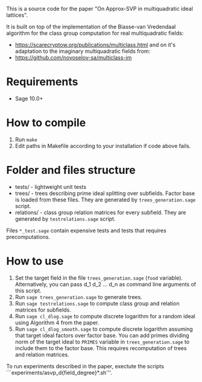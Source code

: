 This is a source code for the paper "On Approx-SVP in multiquadratic ideal lattices".

It is built on top of the implementation of the Biasse-van Vredendaal algorithm for the class group computation for real multiquadratic fields:
* https://scarecryptow.org/publications/multiclass.html 
and on it's adaptation to the imaginary multiquadratic fields from:
* https://github.com/novoselov-sa/multiclass-im

# Requirements
* Sage 10.0+

# How to compile
1. Run ```make```
2. Edit paths in Makefile according to your installation if code above fails.

# Folder and files structure
* tests/ - lightweight unit tests
* trees/ - trees describing prime ideal splitting over subfields. Factor base is loaded from these files. They are generated by ```trees_generation.sage``` script.
* relations/ - class group relation matrices for every subfield. They are generated by ```testrelations.sage``` script.

Files ```*_test.sage``` contain expensive tests and tests that requires precomputations.

# How to use
1. Set the target field in the file ```trees_generation.sage``` (```food``` variable). Alternatively, you can pass d_1 d_2 ... d_n as command line arguments of this script.
2. Run ```sage trees_generation.sage``` to generate trees.
3. Run ```sage testrelations.sage``` to compute class group and relation matrices for subfields.
4. Run ```sage cl_dlog.sage``` to compute discrete logarithm for a random ideal using Algorithm 4 from the paper.
5. Run ```sage cl_dlog_smooth.sage``` to compute discrete logarithm assuming that target ideal factors over factor base. You can add primes dividing norm of the target ideal to ```PRIMES``` variable in ```trees_generation.sage``` to include them to the factor base. This requires recomputation of trees and relation matrices.

To run experiments described in the paper, exectute the scripts ```experiments/asvp_d{field_degree}*.sh'''.